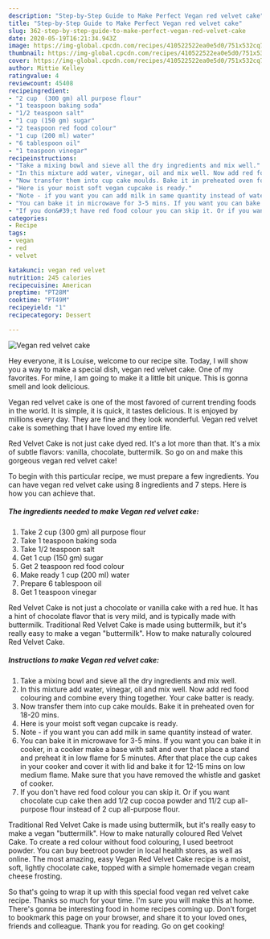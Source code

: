 ```yaml
---
description: "Step-by-Step Guide to Make Perfect Vegan red velvet cake"
title: "Step-by-Step Guide to Make Perfect Vegan red velvet cake"
slug: 362-step-by-step-guide-to-make-perfect-vegan-red-velvet-cake
date: 2020-05-19T16:21:34.943Z
image: https://img-global.cpcdn.com/recipes/410522522ea0e5d0/751x532cq70/vegan-red-velvet-cake-recipe-main-photo.jpg
thumbnail: https://img-global.cpcdn.com/recipes/410522522ea0e5d0/751x532cq70/vegan-red-velvet-cake-recipe-main-photo.jpg
cover: https://img-global.cpcdn.com/recipes/410522522ea0e5d0/751x532cq70/vegan-red-velvet-cake-recipe-main-photo.jpg
author: Mittie Kelley
ratingvalue: 4
reviewcount: 45408
recipeingredient:
- "2 cup  (300 gm) all purpose flour"
- "1 teaspoon baking soda"
- "1/2 teaspoon salt"
- "1 cup (150 gm) sugar"
- "2 teaspoon red food colour"
- "1 cup (200 ml) water"
- "6 tablespoon oil"
- "1 teaspoon vinegar"
recipeinstructions:
- "Take a mixing bowl and sieve all the dry ingredients and mix well."
- "In this mixture add water, vinegar, oil and mix well. Now add red food colouring and combine every thing together. Your cake batter is ready."
- "Now transfer them into cup cake moulds. Bake it in preheated oven for 18-20 mins."
- "Here is your moist soft vegan cupcake is ready."
- "Note - if you want you can add milk in same quantity instead of water."
- "You can bake it in microwave for 3-5 mins. If you want you can bake it in cooker, in a cooker make a base with salt and over that place a stand and preheat it in low flame for 5 minutes. After that place the cup cakes in your cooker and cover it with lid and bake it for 12-15 mins on low medium flame. Make sure that you have removed the whistle and gasket of cooker."
- "If you don&#39;t have red food colour you can skip it. Or if you want chocolate cup cake then add 1/2 cup cocoa powder and 11/2 cup all-purpose flour instead of 2 cup all-purpose flour."
categories:
- Recipe
tags:
- vegan
- red
- velvet

katakunci: vegan red velvet 
nutrition: 245 calories
recipecuisine: American
preptime: "PT28M"
cooktime: "PT49M"
recipeyield: "1"
recipecategory: Dessert

---
```



![Vegan red velvet cake](https://img-global.cpcdn.com/recipes/410522522ea0e5d0/751x532cq70/vegan-red-velvet-cake-recipe-main-photo.jpg)

Hey everyone, it is Louise, welcome to our recipe site. Today, I will show you a way to make a special dish, vegan red velvet cake. One of my favorites. For mine, I am going to make it a little bit unique. This is gonna smell and look delicious.

Vegan red velvet cake is one of the most favored of current trending foods in the world. It is simple, it is quick, it tastes delicious. It is enjoyed by millions every day. They are fine and they look wonderful. Vegan red velvet cake is something that I have loved my entire life.

Red Velvet Cake is not just cake dyed red. It&#39;s a lot more than that. It&#39;s a mix of subtle flavors: vanilla, chocolate, buttermilk. So go on and make this gorgeous vegan red velvet cake!


To begin with this particular recipe, we must prepare a few ingredients. You can have vegan red velvet cake using 8 ingredients and 7 steps. Here is how you can achieve that.

<!--inarticleads1-->

##### The ingredients needed to make Vegan red velvet cake:

1. Take 2 cup  (300 gm) all purpose flour
1. Take 1 teaspoon baking soda
1. Take 1/2 teaspoon salt
1. Get 1 cup (150 gm) sugar
1. Get 2 teaspoon red food colour
1. Make ready 1 cup (200 ml) water
1. Prepare 6 tablespoon oil
1. Get 1 teaspoon vinegar


Red Velvet Cake is not just a chocolate or vanilla cake with a red hue. It has a hint of chocolate flavor that is very mild, and is typically made with buttermilk. Traditional Red Velvet Cake is made using buttermilk, but it&#39;s really easy to make a vegan &#34;buttermilk&#34;. How to make naturally coloured Red Velvet Cake. 

<!--inarticleads2-->

##### Instructions to make Vegan red velvet cake:

1. Take a mixing bowl and sieve all the dry ingredients and mix well.
1. In this mixture add water, vinegar, oil and mix well. Now add red food colouring and combine every thing together. Your cake batter is ready.
1. Now transfer them into cup cake moulds. Bake it in preheated oven for 18-20 mins.
1. Here is your moist soft vegan cupcake is ready.
1. Note - if you want you can add milk in same quantity instead of water.
1. You can bake it in microwave for 3-5 mins. If you want you can bake it in cooker, in a cooker make a base with salt and over that place a stand and preheat it in low flame for 5 minutes. After that place the cup cakes in your cooker and cover it with lid and bake it for 12-15 mins on low medium flame. Make sure that you have removed the whistle and gasket of cooker.
1. If you don&#39;t have red food colour you can skip it. Or if you want chocolate cup cake then add 1/2 cup cocoa powder and 11/2 cup all-purpose flour instead of 2 cup all-purpose flour.


Traditional Red Velvet Cake is made using buttermilk, but it&#39;s really easy to make a vegan &#34;buttermilk&#34;. How to make naturally coloured Red Velvet Cake. To create a red colour without food colouring, I used beetroot powder. You can buy beetroot powder in local health stores, as well as online. The most amazing, easy Vegan Red Velvet Cake recipe is a moist, soft, lightly chocolate cake, topped with a simple homemade vegan cream cheese frosting. 

So that's going to wrap it up with this special food vegan red velvet cake recipe. Thanks so much for your time. I'm sure you will make this at home. There's gonna be interesting food in home recipes coming up. Don't forget to bookmark this page on your browser, and share it to your loved ones, friends and colleague. Thank you for reading. Go on get cooking!
